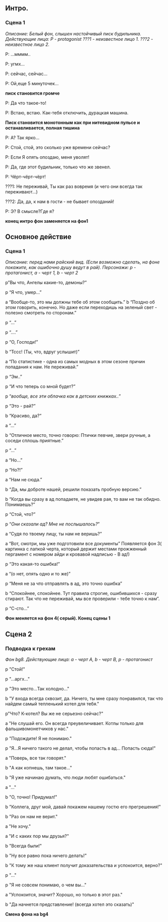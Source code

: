## Интро.
### Сцена 1
*Описание: Белый фон, слышен настойчивый писк будильника.*
*Действующие лица: P - protagonist*
*???1 - неизвестное лицо 1.*
*???2 - неизвестное лицо 2.*

P: ...мммм..

Р: угмх…

Р: сейчас, сейчас… 

Р: Ой,еще 5 минуточек…

**писк становится громче**

Р: Да что такое-то!

Р: Встаю, встаю.  Как-тебя отключить, дурацкая машина. 

**Писк становится монотонным как при нитевидном пульсе и останавливается, полная тишина**

Р: А? Так ярко…

Р: Стой, стой, это сколько уже времени сейчас?

Р: Если Я опять опоздаю, меня уволят!

Р: Да, где этот будильник, только что же звенел.

Р: Чёрт-чёрт-чёрт!

???1: Не переживай, Ты как раз вовремя (и чего они всегда так переживают…)

???2: Да, да, к нам в гости - не бывает опозданий! 

Р: Э? В смысле?Где я?

**конец интро фон заменяется на фон1**

## Основное действие

### Сцена 1
*Описание: перед нами райский вид.  (Если возможно сделать, на фоне покажите, как ошибочно душу ведут в рай).*
*Персонажи: p - протагонист, a - черт 1, b - черт 2*


p”Вы что, Ангелы какие-то, демоны?”

p “Я что, умер…”

a “Вообще-то, это мы должны тебе об этом сообщить.”
b “Поздно об этом говорить, конечно. Но даже если переходишь на зеленый свет - полезно смотреть по сторонам.”

p “…”

p “....”

p “О, Господи!”

b “Тссс! (Ты, что, вдруг услышит)”

a “По статистике -  одна из самых модных в этом сезоне причин попадания к нам. Не переживай.”

p “Эм..”

p “И что теперь со мной будет?”

p “*вообще, все эти облачка как в детских книжках..*”

p “Это - рай?”

b “Красиво, да?“

a “...”

b “Отличное место, точно говорю: Птички певчие, звери ручные, а соседи сплошь приятные.”

p “...”

a “Но…”

p “Но?!”

a “Нам не сюда.”

b “Да, мы доброте нашей, решили показать пробную версию.”

b “Когда вы сразу в ад попадаете, не увидев рая, то вам не так обидно. Понимаешь?”

p “Стой, что?”

p “*Они сказали ад? Мне не послышалось?*”

a “Судя по твоему лицу, ты нам не веришь?”

a “Вот, смотри, мы уже подготовили все документы”
Появляется фон 3( картинка с лапкой черта, который держит местами прожженный пергамент с номером айди и кровавой надписью - В ад!)

p “Это какая-то ошибка!”

a “(о нет, опять одно и то же)”

p “Меня не за что отправлять в ад, это точно ошибка”

b “Спокойнее, спокойнее. Тут правила строгие, ошибившихся - сразу стирают. Так что не переживай, мы все проверили - тебе точно к нам”.

p “С-сто…”

**Фон меняется на фон 4( серый).  Конец сцены 1**

## Сцена 2

### Подводка к грехам

*Фон bg8.*
*Действующие лица:*
*a - черт А, b - черт В, p - протагонист*

p "Стой!"

p "...аргх..."

p "Это место...Так холодно…"

b "У входа всегда сквозит, да. Ничего, ты мне сразу понравился, так что найдем самый тепленький котел для тебя."

p"Что? К-котел? Вы же не серьезно сейчас?"

a "Не слушай его. Он всегда преувеличивает. Котлы только для фальшивомонетчиков у нас."

p "Подождите! Я не понимаю."

p "Я...Я ничего такого не делал, чтобы попасть в ад… Попасть сюда!"

a "Поверь, все так говорят."

b "А как копнешь, там такое…"

b "Я уже начинаю думать, что люди любят ошибаться."

a "..."

b "О, точно! Придумал!"

b "Коллега, друг мой, давай покажем нашему гостю его прегрешения!"

b "Раз он нам не верит."

a "Не хочу."

a "И с каких пор мы друзья?"

b "Всегда были!" 

b "Ну все равно пока ничего делать!"

b "К тому же наш клиент получит доказательства и успокоится, верно?"

p "..."

p "Я не совсем понимаю, о чем вы…"

a "Успокоится, значит? Хорошо, но только в этот раз."

b "Да начнется представление! (всегда хотел это сказать)"

**Смена фона на bg4**
